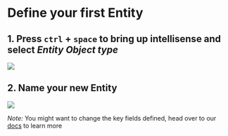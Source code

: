 # Define your first Entity

## 1. Press `ctrl` + `space` to bring up intellisense and select _Entity Object type_

![](https://storage.googleapis.com/apollo-workbench-vscode/workbench-define-entity.png)

## 2. Name your new Entity

![](https://storage.googleapis.com/apollo-workbench-vscode/workbench-name-defined-entity.png)

_Note:_ You might want to change the key fields defined, head over to our [docs](https://www.apollographql.com/docs/federation/entities/#defining) to learn more
